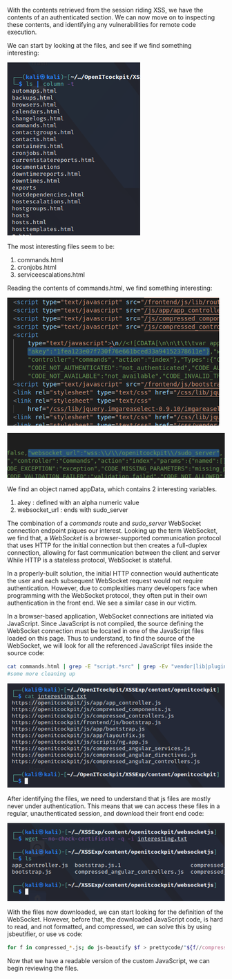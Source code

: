 With the contents retrieved from the session riding XSS, we have the contents of an authenticated section.
We can now move on to inspecting these contents, and identifying any vulnerabilities for remote code execution.

We can start by looking at the files, and see if we find something interesting:

![](../../03.%20Screenshots/t7-ss26.png)

The most interesting files seem to be:
1. commands.html
2. cronjobs.html
3. serviceescalations.html

Reading the contents of commands.html, we find something interesting:

![](../../03.%20Screenshots/t7-ss27.png)

![](../../03.%20Screenshots/t7-ss28.png)

We find an object named appData, which contains 2 interesting variables.
1. akey : defined with an alpha numeric value
2. websocket_url : ends with sudo_server

The combination of a _commands_ route and _sudo_server_ WebSocket connection endpoint piques our interest.
Looking up the term WebSocket, we find that, a _WebSocket_ is a browser-supported communication protocol that uses HTTP for the initial connection but then creates a full-duplex connection, allowing for fast communication between the client and server
While HTTP is a stateless protocol, WebSocket is stateful.

In a properly-built solution, the initial HTTP connection would authenticate the user and each subsequent WebSocket request would not require authentication.
However, due to complexities many developers face when programming with the WebSocket protocol, they often put in their own authentication in the front end.
We see a similar case in our victim.

In a browser-based application, WebSocket connections are initiated via JavaScript.
Since JavaScript is not compiled, the source defining the WebSocket connection must be located in one of the JavaScript files loaded on this page.
Thus to understand, to find the source of the WebSocket, we will look for all the referenced JavaScript files inside the source code:
```bash
cat commands.html | grep -E "script.*src" | grep -Ev "vendor|lib|plugin" | grep -v "smartadmin"
#some more cleaning up
```

![](../../03.%20Screenshots/t7-ss29.png)

After identifying the files, we need to understand that js files are mostly never under authentication.
This means that we can access these files in a regular, unauthenticated session, and download their front end code:

![](../../t7-ss30.png)

With the files now downloaded, we can start looking for the definition of the WebSocket.
However, before that, the downloaded JavaScript code, is hard to read, and not formatted, and compressed, we can solve this by using jsbeutifier, or use vs code:

```bash
for f in compressed_*.js; do js-beautify $f > prettycode/"${f//compressed_}"; done;
```

Now that we have a readable version of the custom JavaScript, we can begin reviewing the files.

